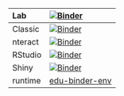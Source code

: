 |Lab|[![Binder](https://mybinder.org/badge_logo.svg)](https://mybinder.org/v2/gh/rcmlz/edu-binder-env/main?urlpath=git-pull%3Frepo%3Dhttps%253A%252F%252Fgithub.com%252Frcmlz%252Fedu-public-jupyter-notebooks%26urlpath%3Dlab%252Ftree%252Fedu-public-jupyter-notebooks)|
|:--|:--|
|Classic|[![Binder](https://mybinder.org/badge_logo.svg)](https://mybinder.org/v2/gh/rcmlz/edu-binder-env/main?urlpath=git-pull%3Frepo%3Dhttps%253A%252F%252Fgithub.com%252Frcmlz%252Fedu-public-jupyter-notebooks%26urlpath%3Dtree%252Fedu-public-jupyter-notebooks)|
|nteract|[![Binder](https://mybinder.org/badge_logo.svg)](https://mybinder.org/v2/gh/rcmlz/edu-binder-env/main?urlpath=git-pull%3Frepo%3Dhttps%253A%252F%252Fgithub.com%252Frcmlz%252Fedu-public-jupyter-notebooks%26urlpath%3Dnteract%252Ftree%252Fedu-public-jupyter-notebooks)|
|RStudio|[![Binder](https://mybinder.org/badge_logo.svg)](https://mybinder.org/v2/gh/rcmlz/edu-binder-env/main?urlpath=git-pull%3Frepo%3Dhttps%253A%252F%252Fgithub.com%252Frcmlz%252Fedu-public-jupyter-notebooks%26urlpath%3Drstudio)|
|Shiny|[![Binder](https://mybinder.org/badge_logo.svg)](https://mybinder.org/v2/gh/rcmlz/edu-binder-env/main?urlpath=git-pull%3Frepo%3Dhttps%253A%252F%252Fgithub.com%252Frcmlz%252Fedu-public-jupyter-notebooks%26urlpath%3Dshiny)|
|runtime|[edu-binder-env](https://github.com/rcmlz/edu-binder-env)|
